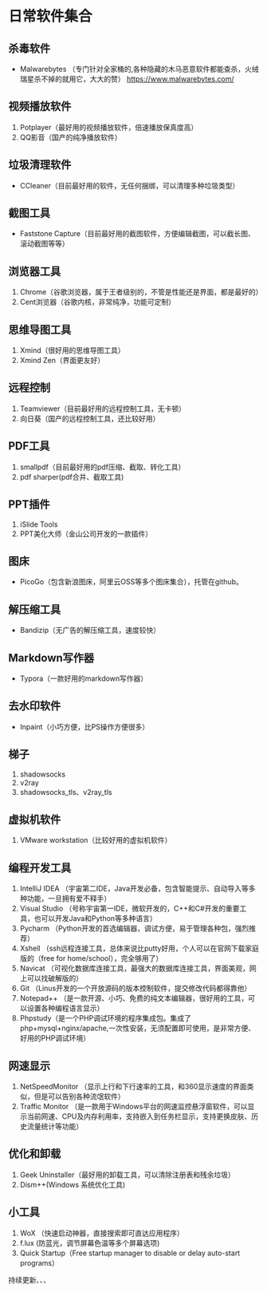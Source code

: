 # 日常软件集合

## 杀毒软件

* Malwarebytes （专门针对全家桶的,各种隐藏的木马恶意软件都能查杀，火绒瑞星杀不掉的就用它，大大的赞） 
  <https://www.malwarebytes.com/>

## 视频播放软件

1. Potplayer（最好用的视频播放软件，倍速播放保真度高）
2. QQ影音（国产的纯净播放软件）

## 垃圾清理软件

* CCleaner（目前最好用的软件，无任何捆绑，可以清理多种垃圾类型）

## 截图工具

* Faststone Capture（目前最好用的截图软件，方便编辑截图，可以截长图、滚动截图等等）

## 浏览器工具

1. Chrome（谷歌浏览器，属于王者级别的，不管是性能还是界面，都是最好的）
2. Cent浏览器（谷歌内核，非常纯净，功能可定制）

## 思维导图工具

1. Xmind（很好用的思维导图工具）
2. Xmind Zen（界面更友好）

## 远程控制

1. Teamviewer（目前最好用的远程控制工具，无卡顿）
2. 向日葵（国产的远程控制工具，还比较好用）

## PDF工具

1. smallpdf（目前最好用的pdf压缩、截取、转化工具）
2. pdf sharper(pdf合并、截取工具)

## PPT插件

1. iSlide Tools
2. PPT美化大师（金山公司开发的一款插件）

## 图床

* PicoGo（包含新浪图床，阿里云OSS等多个图床集合），托管在github。

## 解压缩工具

* Bandizip（无广告的解压缩工具，速度较快）

## Markdown写作器

* Typora（一款好用的markdown写作器）

## 去水印软件

* Inpaint（小巧方便，比PS操作方便很多）

## 梯子

1. shadowsocks
2. v2ray
3. shadowsocks_tls、v2ray_tls

## 虚拟机软件

1. VMware workstation（比较好用的虚拟机软件）

## 编程开发工具

1. IntelliJ IDEA （宇宙第二IDE，Java开发必备，包含智能提示、自动导入等多种功能，一旦拥有爱不释手）
2. Visual Studio （号称宇宙第一IDE，微软开发的，C++和C#开发的重要工具，也可以开发Java和Python等多种语言）
3. Pycharm （Python开发的首选编辑器，调试方便，易于管理各种包，强烈推荐）
4. Xshell （ssh远程连接工具，总体来说比putty好用，个人可以在官网下载家庭版的（free for home/school），完全够用了）
5. Navicat （可视化数据库连接工具，最强大的数据库连接工具，界面美观，网上可以找破解版的）
6. Git （Linus开发的一个开放源码的版本控制软件，提交修改代码都得靠他）
7. Notepad++ （是一款开源、小巧、免费的纯文本编辑器，很好用的工具，可以设置各种编程语言显示）
8. Phpstudy（是一个PHP调试环境的程序集成包。集成了php+mysql+nginx/apache,一次性安装，无须配置即可使用，是非常方便、好用的PHP调试环境）

## 网速显示

1. NetSpeedMonitor （显示上行和下行速率的工具，和360显示速度的界面类似，但是可以告别各种流氓软件）
5. Traffic Monitor （是一款用于Windows平台的网速监控悬浮窗软件，可以显示当前网速、CPU及内存利用率，支持嵌入到任务栏显示，支持更换皮肤、历史流量统计等功能）

## 优化和卸载

1. Geek Uninstaller（最好用的卸载工具，可以清除注册表和残余垃圾）
2. Dism++(Windows 系统优化工具)

## 小工具

1. WoX （快速启动神器，直接搜索即可直达应用程序）
2. f.lux  (防蓝光，调节屏幕色温等多个屏幕选项)
3. Quick Startup（Free startup manager to disable or delay auto-start programs）

持续更新、、、